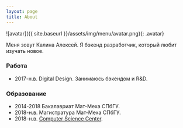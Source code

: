 ```yaml
---
layout: page
title: About
---
```

![avatar]({{ site.baseurl }}/assets/img/menu/avatar.png){: .avatar}

Меня зовут Калина Алексей. Я бэкенд разработчик, который любит изучать новое.

### Работа
- 2017-н.в. Digital Design. Занимаюсь бэкендом и R&D.

### Образование
- 2014-2018 Бакалавриат Мат-Меха СПбГУ.
- 2018-н.в. Магистратура Мат-Меха СПбГУ.
- 2018-н.в. [Computer Science Center](https://compscicenter.ru/users/4626/).
